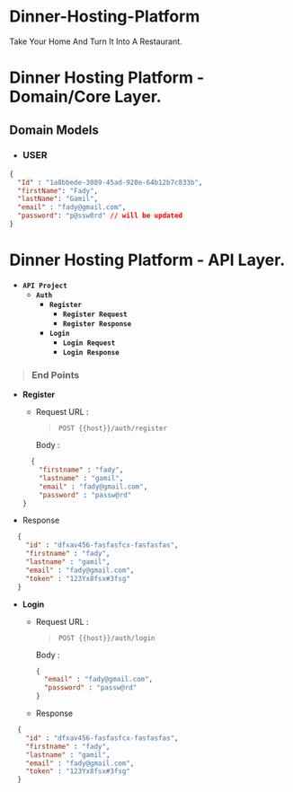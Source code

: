# Dinner-Hosting-Platform
Take Your Home And Turn It Into A Restaurant.

# Dinner Hosting Platform - Domain/Core Layer.
## Domain Models
- ### USER
``` json
{
  "Id" : "1a8bbede-3089-45ad-920e-64b12b7c833b",
  "firstName": "Fady",
  "lastName": "Gamil",
  "email" : "fady@gmail.com",
  "password": "p@ssw0rd" // will be updated
}
```

# Dinner Hosting Platform - API Layer.


- **`API Project`**
  - **`Auth`**
    - **`Register`**
      - **`Register Request`**
      - **`Register Response`**
    - **`Login`**
      - **`Login Request`**
      - **`Login Response`**

> ### **End Points**
 - **Register**
   - Request
      URL : 
      > `POST {{host}}/auth/register`

      Body : 
    ``` json
      {
        "firstname" : "fady",
        "lastname" : "gamil",
        "email" : "fady@gmail.com",
        "password" : "passw@rd" 
    }
    ```
  - Response
  
  ```json
    {
      "id" : "dfxav456-fasfasfcx-fasfasfas",
      "firstname" : "fady",
      "lastname" : "gamil",
      "email" : "fady@gmail.com",
      "token" : "123Yx8fsx#3fsg"
    }
  ```

 - **Login**
   - Request
      URL : 
      > `POST {{host}}/auth/login`

      Body :
      ```json 
      {
        "email" : "fady@gmail.com",
        "password" : "passw@rd" 
      }
      ```
   - Response
  ```json
    {
      "id" : "dfxav456-fasfasfcx-fasfasfas",
      "firstname" : "fady",
      "lastname" : "gamil",
      "email" : "fady@gmail.com",
      "token" : "123Yx8fsx#3fsg"
    }
  ```
